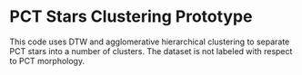 # PCT Stars Clustering Prototype

This code uses DTW and agglomerative hierarchical clustering to separate PCT stars into a number of clusters. The dataset is not labeled with respect to PCT morphology. 

